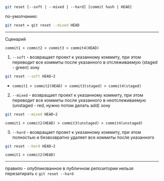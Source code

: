```bash
git reset [--soft | --mixed | --hard] [commit hash | HEAD]
```
по-умолчанию:
```bash
git reset = git reset --mixed HEAD
```

---
Сценарий
```
commit1 > commit2 > commit3 > commit4(HEAD)
```

1. `--soft` - возвращает проект к указанному коммиту, при этом переводит все коммиты после
   указанного в отслеживаемую (staged - green) зону
```bash
git reset --soft HEAD~2
```
- `commit1 > commit2(HEAD) > commit3(staged) > commit4(staged)`

2. `--mixed` - возвращает проект к указанному коммиту, при этом переводит все коммиты после
   указанного в неотслеживаемую (unstaged - red, нужно потом делать add) зону
```bash
git reset --mixed HEAD~2
```
`commit1 > commit2(HEAD) > commit3(unstaged) > commit4(unstaged)`

3. `--hard` - возвращает проект к указанному коммиту, при этом полностью и безвозвратно удаляет все
   коммиты после указанного
```bash
git reset --hard HEAD~2
```
`commit1 > commit2(HEAD)`

---

правило - опубликованное в публичном репозитории нельзя перезатирать с `git reset --hard`

